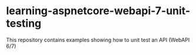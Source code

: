 # learning-aspnetcore-webapi-7-unit-testing
This repository contains examples showing how to unit test an API (WebAPI 6/7)
